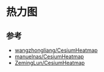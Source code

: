 # 热力图

## 参考

- [wangzhongliang/CesiumHeatmap](https://github.com/wangzhongliang/CesiumHeatmap)
- [manuelnas/CesiumHeatmap](https://github.com/manuelnas/CesiumHeatmap)
- [ZemingLun/CesiumHeatmap](https://github.com/ZemingLun/CesiumHeatmap)